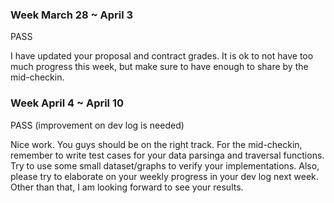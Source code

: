 ### Week March 28 ~ April 3

PASS

I have updated your proposal and contract grades. It is ok to not have too much progress this week, but make sure to have enough to share by the mid-checkin.

### Week April 4 ~ April 10

PASS (improvement on dev log is needed)

Nice work. You guys should be on the right track. For the mid-checkin, remember to write test cases for your data parsinga and traversal functions. Try to use some small dataset/graphs to verify your implementations. Also, please try to elaborate on your weekly progress in your dev log next week. Other than that, I am looking forward to see your results.
